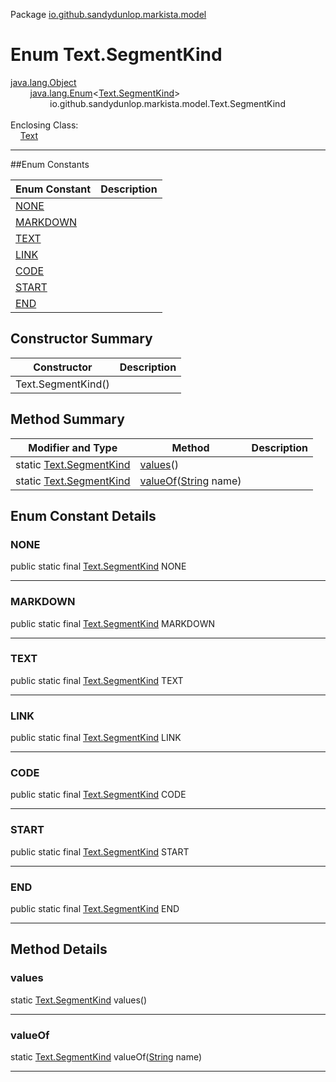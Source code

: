 Package [io.github.sandydunlop.markista.model](index.md)

# Enum Text.SegmentKind
[java.lang.Object](https://docs.oracle.com/en/java/javase/24/docs/api/java.base/java/lang/Object.html)<br/>
&nbsp;&nbsp;&nbsp;&nbsp;&nbsp;&nbsp;&nbsp;&nbsp;[java.lang.Enum](https://docs.oracle.com/en/java/javase/24/docs/api/java.base/java/lang/Enum.html)&lt;[Text.SegmentKind](Text.SegmentKind.md)&gt;<br/>
&nbsp;&nbsp;&nbsp;&nbsp;&nbsp;&nbsp;&nbsp;&nbsp;&nbsp;&nbsp;&nbsp;&nbsp;&nbsp;&nbsp;&nbsp;&nbsp;io.github.sandydunlop.markista.model.Text.SegmentKind<br/>
<br/>
Enclosing Class:<br/>
&nbsp;&nbsp;&nbsp;&nbsp;[Text](Text.md)


----


##Enum Constants

| Enum Constant         | Description |
|-----------------------|-------------|
| [NONE](#none)         |             |
| [MARKDOWN](#markdown) |             |
| [TEXT](#text)         |             |
| [LINK](#link)         |             |
| [CODE](#code)         |             |
| [START](#start)       |             |
| [END](#end)           |             |

## Constructor Summary

| Constructor        | Description |
|--------------------|-------------|
| Text.SegmentKind() |             |

## Method Summary

| Modifier and Type                              | Method                                                                                                                 | Description |
|------------------------------------------------|------------------------------------------------------------------------------------------------------------------------|-------------|
| static [Text.SegmentKind](Text.SegmentKind.md) | [values](#values)()                                                                                                    |             |
| static [Text.SegmentKind](Text.SegmentKind.md) | [valueOf](#valueof)([String](https://docs.oracle.com/en/java/javase/24/docs/api/java.base/java/lang/String.html) name) |             |

## Enum Constant Details

### NONE

public static final [Text.SegmentKind](Text.SegmentKind.md) NONE




---

### MARKDOWN

public static final [Text.SegmentKind](Text.SegmentKind.md) MARKDOWN




---

### TEXT

public static final [Text.SegmentKind](Text.SegmentKind.md) TEXT




---

### LINK

public static final [Text.SegmentKind](Text.SegmentKind.md) LINK




---

### CODE

public static final [Text.SegmentKind](Text.SegmentKind.md) CODE




---

### START

public static final [Text.SegmentKind](Text.SegmentKind.md) START




---

### END

public static final [Text.SegmentKind](Text.SegmentKind.md) END




---


## Method Details

### values

static [Text.SegmentKind](Text.SegmentKind.md) values()




---

### valueOf

static [Text.SegmentKind](Text.SegmentKind.md) valueOf([String](https://docs.oracle.com/en/java/javase/24/docs/api/java.base/java/lang/String.html) name)




---

